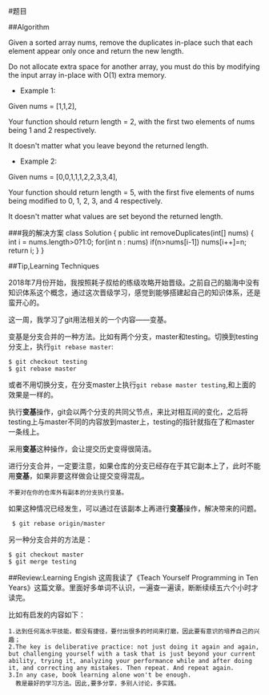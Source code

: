 #题目

##Algorithm

Given a sorted array nums, remove the duplicates in-place such that each element appear only once and return the new length.

Do not allocate extra space for another array, you must do this by modifying the input array in-place with O(1) extra memory.

- Example 1:

Given nums = [1,1,2],

Your function should return length = 2, with the first two elements of nums being 1 and 2 respectively.

It doesn't matter what you leave beyond the returned length.

- Example 2:

Given nums = [0,0,1,1,1,2,2,3,3,4],

Your function should return length = 5, with the first five elements of nums being modified to 0, 1, 2, 3, and 4 respectively.

It doesn't matter what values are set beyond the returned length.


###我的解决方案
class Solution {
    public int removeDuplicates(int[] nums) {
        int i = nums.length>0?1:0;
        for(int n : nums)
            if(n>nums[i-1])
                nums[i++]=n;
        return i;
    }
}


##Tip,Learning Techniques

2018年7月份开始，我按照耗子叔给的练级攻略开始晋级。之前自己的脑海中没有知识体系这个概念，通过这次晋级学习，感觉到能够搭建起自己的知识体系，还是蛮开心的。

这一周，我学习了git用法相关的一个内容——变基。

变基是分支合并的一种方法。比如有两个分支，master和testing。切换到testing分支上，执行`git rebase master`:

    $ git checkout testing
    $ git rebase master
或者不用切换分支，在分支master上执行`git rebase master testing`,和上面的效果是一样的。

执行**变基**操作，git会以两个分支的共同父节点，来比对相互间的变化，之后将testing上与master不同的内容放到master上，testing的指针就指在了和master一条线上。

采用**变基**这种操作，会让提交历史变得很简洁。

进行分支合并，一定要注意，如果仓库的分支已经存在于其它副本上了，此时不能用**变基**，如果非要这样做会让提交变得混乱。

    不要对在你的仓库外有副本的分支执行变基。

如果这种情况已经发生，可以通过在该副本上再进行**变基**操作，解决带来的问题。
    
     $ git rebase origin/master

另一种分支合并的方法是：

    $ git checkout master
    $ git merge testing

##Review:Learning Engish
这周我读了《Teach Yourself Programming in Ten Years》这篇文章。里面好多单词不认识，一遍查一遍读，断断续续五六个小时才读完。

比如有启发的内容如下：

    1.达到任何高水平技能，都没有捷径，要付出很多的时间来打磨，因此要有意识的培养自己的兴趣；
    2.The key is deliberative practice: not just doing it again and again, but challenging yourself with a task that is just beyond your current ability, trying it, analyzing your performance while and after doing it, and correcting any mistakes. Then repeat. And repeat again. 
    3.In any case, book learning alone won't be enough. 
      教是最好的学习方法。因此,要多分享，多别人讨论，多实践。
    